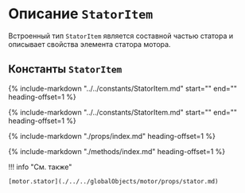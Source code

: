 # Описание `StatorItem`
Встроенный тип `StatorItem` является составной частью статора и описывает свойства элемента статора мотора.

## Константы `StatorItem`
{%
    include-markdown "../../constants/StatorItem.md"
    start="<!--startID-->"
    end="<!--endID-->"
    heading-offset=1
%}

{%
    include-markdown "../../constants/StatorItem.md"
    start="<!--startLayer-->"
    end="<!--endLayer-->"
    heading-offset=1
%}

{%
    include-markdown "./props/index.md"
    heading-offset=1
%}

{%
    include-markdown "./methods/index.md"
    heading-offset=1
%}

!!! info "См. также"

    [motor.stator](./../../globalObjects/motor/props/stator.md)
